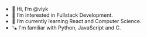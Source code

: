 - 👋 Hi, I’m @viyk
- 👀 I’m interested in Fullstack Development.
- 🌱 I’m currently learning React and Computer Science.
- 🪚 I'm familiar with Python, JavaScript and C.
